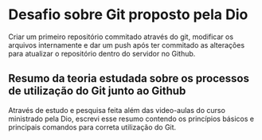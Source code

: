 # Desafio sobre Git proposto pela Dio

Criar um primeiro repositório commitado através do git, modificar os arquivos internamente e dar um push após ter commitado as alterações para atualizar o repositório dentro do servidor no Github.

## Resumo da teoria estudada sobre os processos de utilização do Git junto ao Github

Através de estudo e pesquisa feita além das video-aulas do curso ministrado pela Dio, escrevi esse resumo contendo os princípios básicos e principais comandos para correta utilização do Git.



